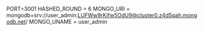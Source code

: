 PORT=3001
HASHED_ROUND = 6
MONGO_URI = mongodb+srv://user_admin:LUFWw9rKifw5OdU9@cluster0.z4d5qah.mongodb.net/
MONGO_UNAME = user_admin